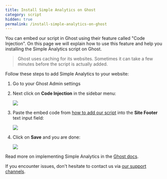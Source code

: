 ```yaml
---
title: Install Simple Analytics on Ghost
category: script
hidden: true
permalink: /install-simple-analytics-on-ghost
---
```


You can embed our script in Ghost using their feature called "Code Injection". On this page we will explain how to use this feature and help you installing the Simple Analytics script on Ghost.

> Ghost uses caching for its websites. Sometimes it can take a few minutes before the script is actually added.

Follow these steps to add Simple Analytics to your website:

1. Go to your Ghost Admin settings
1. Next click on **Code Injection** in the sidebar menu:

   ![](/images/ghost-click-code-injection.jpg)

1. Paste the embed code from [how to add our script](/script) into the **Site Footer** text input field:

   ![](/images/ghost-add-code.jpg)

1. Click on **Save** and you are done:

   ![](/images/ghost-save-code.jpg)

Read more on implementing Simple Analytics in the [Ghost docs](https://ghost.org/integrations/simple-analytics/).

If you encounter issues, don't hesitate to contact us via [our support channels](https://simpleanalytics.com/contact).
